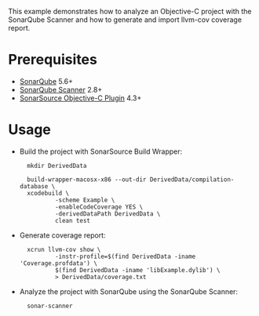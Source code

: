 This example demonstrates how to analyze an Objective-C project with the SonarQube Scanner and how to generate and import llvm-cov coverage report.

Prerequisites
=============
* [SonarQube](http://www.sonarqube.org/downloads/) 5.6+
* [SonarQube Scanner](http://docs.sonarqube.org/display/SCAN/Analyzing+with+SonarQube+Scanner) 2.8+
* [SonarSource Objective-C Plugin](http://redirect.sonarsource.com/plugins/objectivec.html) 4.3+

Usage
=====
* Build the project with SonarSource Build Wrapper:

        mkdir DerivedData

        build-wrapper-macosx-x86 --out-dir DerivedData/compilation-database \
        xcodebuild \
                -scheme Example \
                -enableCodeCoverage YES \
                -derivedDataPath DerivedData \
                clean test

* Generate coverage report:

        xcrun llvm-cov show \
                -instr-profile=$(find DerivedData -iname 'Coverage.profdata') \
                $(find DerivedData -iname 'libExample.dylib') \
                > DerivedData/coverage.txt

* Analyze the project with SonarQube using the SonarQube Scanner:

        sonar-scanner
